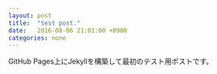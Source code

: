 ```yaml
---
layout: post
title:  "test post."
date:   2016-08-06 21:01:00 +0900
categories: none
---
```

GitHub Pages上にJekyllを構築して最初のテスト用ポストです。
